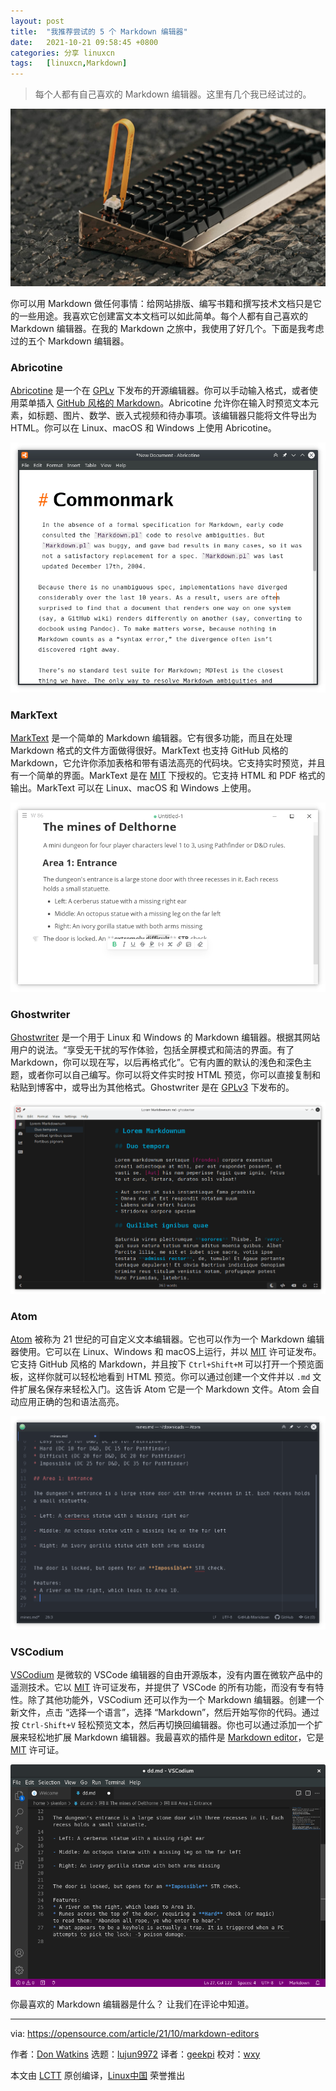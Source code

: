 ```yaml
---
layout: post
title:	"我推荐尝试的 5 个 Markdown 编辑器"
date:	2021-10-21 09:58:45 +0800 
categories:	分享 linuxcn 
tags:	[linuxcn,Markdown]
---
```




> 
> 每个人都有自己喜欢的 Markdown 编辑器。这里有几个我已经试过的。
> 
> 
> 


![](/Asserts/Images/album/202110/21/095837n8q1s3hqc1og1fsq.jpg "A pink typewriter")


你可以用 Markdown 做任何事情：给网站排版、编写书籍和撰写技术文档只是它的一些用途。我喜欢它创建富文本文档可以如此简单。每个人都有自己喜欢的 Markdown 编辑器。在我的 Markdown 之旅中，我使用了好几个。下面是我考虑过的五个 Markdown 编辑器。


### Abricotine


[Abricotine](https://abricotine.brrd.fr/) 是一个在 [GPLv](https://github.com/brrd/abricotine/blob/develop/LICENSE) 下发布的开源编辑器。你可以手动输入格式，或者使用菜单插入 [GitHub 风格的 Markdown](https://guides.github.com/features/mastering-markdown/)。Abricotine 允许你在输入时预览文本元素，如标题、图片、数学、嵌入式视频和待办事项。该编辑器只能将文件导出为 HTML。你可以在 Linux、macOS 和 Windows 上使用 Abricotine。


![Abricontine](/Asserts/Images/album/202110/21/095847sbx8befq5iqqc32e.png "Abricontine")


### MarkText


[MarkText](https://marktext.app/) 是一个简单的 Markdown 编辑器。它有很多功能，而且在处理 Markdown 格式的文件方面做得很好。MarkText 也支持 GitHub 风格的 Markdown，它允许你添加表格和带有语法高亮的代码块。它支持实时预览，并且有一个简单的界面。MarkText 是在 [MIT](https://github.com/marktext/marktext/blob/develop/LICENSE) 下授权的。它支持 HTML 和 PDF 格式的输出。MarkText 可以在 Linux、macOS 和 Windows 上使用。


![MarkText](/Asserts/Images/album/202110/21/095847kav6olyf1fja5aa4.png "MarkText")


### Ghostwriter


[Ghostwriter](https://wereturtle.github.io/ghostwriter/) 是一个用于 Linux 和 Windows 的 Markdown 编辑器。根据其网站用户的说法。“享受无干扰的写作体验，包括全屏模式和简洁的界面。有了 Markdown，你可以现在写，以后再格式化”。它有内置的默认的浅色和深色主题，或者你可以自己编写。你可以将文件实时按 HTML 预览，你可以直接复制和粘贴到博客中，或导出为其他格式。Ghostwriter 是在 [GPLv3](https://github.com/wereturtle/ghostwriter/blob/master/COPYING) 下发布的。


![Ghostwriter](/Asserts/Images/album/202110/21/095848b94o4qk8xqn9kcko.png "Ghostwriter")


### Atom


[Atom](https://atom.io/) 被称为 21 世纪的可自定义文本编辑器。它也可以作为一个 Markdown 编辑器使用。它可以在 Linux、Windows 和 macOS上运行，并以 [MIT](https://github.com/atom/atom/blob/master/LICENSE.md) 许可证发布。它支持 GitHub 风格的 Markdown，并且按下 `Ctrl+Shift+M` 可以打开一个预览面板，这样你就可以轻松地看到 HTML 预览。你可以通过创建一个文件并以 `.md` 文件扩展名保存来轻松入门。这告诉 Atom 它是一个 Markdown 文件。Atom 会自动应用正确的包和语法高亮。


![Atom](/Asserts/Images/album/202110/21/095848pa5w2fiw4fz8sh5n.png "Atom")


### VSCodium


[VSCodium](https://vscodium.com/) 是微软的 VSCode 编辑器的自由开源版本，没有内置在微软产品中的遥测技术。它以 [MIT](https://github.com/VSCodium/vscodium/blob/master/LICENSE) 许可证发布，并提供了 VSCode 的所有功能，而没有专有特性。除了其他功能外，VSCodium 还可以作为一个 Markdown 编辑器。创建一个新文件，点击 “选择一个语言”，选择 “Markdown”，然后开始写你的代码。通过按 `Ctrl-Shift+V` 轻松预览文本，然后再切换回编辑器。你也可以通过添加一个扩展来轻松地扩展 Markdown 编辑器。我最喜欢的插件是 [Markdown editor](https://github.com/zaaack/vscode-markdown-editor)，它是 [MIT](https://github.com/zaaack/vscode-markdown-editor/blob/master/LICENSE) 许可证。


![VSCodium](/Asserts/Images/album/202110/21/095849ur9x98vtk2kr8vv5.png "VSCodium")


你最喜欢的 Markdown 编辑器是什么？ 让我们在评论中知道。




---


via: <https://opensource.com/article/21/10/markdown-editors>


作者：[Don Watkins](https://opensource.com/users/don-watkins) 选题：[lujun9972](https://github.com/lujun9972) 译者：[geekpi](https://github.com/geekpi) 校对：[wxy](https://github.com/wxy)


本文由 [LCTT](https://github.com/LCTT/TranslateProject) 原创编译，[Linux中国](https://linux.cn/) 荣誉推出
